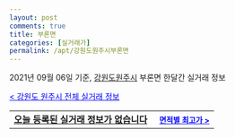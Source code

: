```yaml
---
layout: post
comments: true
title: 부론면
categories: [실거래가]
permalink: /apt/강원도원주시부론면
---
```


2021년 09월 06일 기준, <a href="/apt/강원도원주시">강원도원주시</a> 부론면 한달간 실거래 정보

<a style="color: blue;" href="/apt/강원도원주시">< 강원도 원주시 전체 실거래 정보</a>
<!---- start ---->
<table>
  <tr>
    <td colspan="4" style="font-weight: bold;"><a href="/apt/강원도원주시부론면{name_without_space}">오늘 등록된 실거래 정보가 없습니다</a> &nbsp;&nbsp;&nbsp; <a style="color: blue; font-size: smaller;" href="/apt/강원도원주시부론면{name_without_space}">면적별 최고가 ></a></td>
  </tr>
    
</table>
<!---- end ---->
    